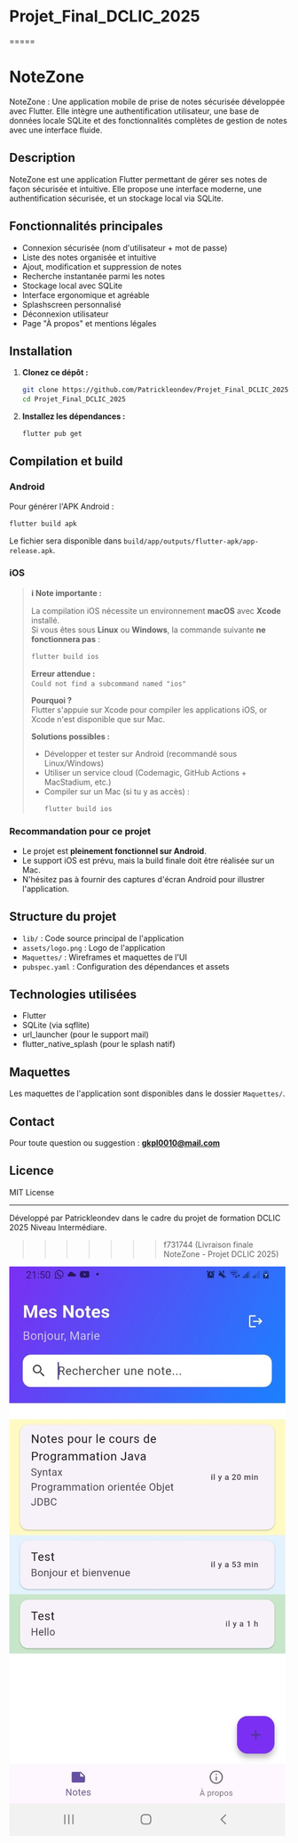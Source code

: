 # Projet_Final_DCLIC_2025

=====
# NoteZone

NoteZone : Une application mobile de prise de notes sécurisée développée avec Flutter. Elle intègre une authentification utilisateur, une base de données locale SQLite et des fonctionnalités complètes de gestion de notes avec une interface fluide.

## Description
NoteZone est une application Flutter permettant de gérer ses notes de façon sécurisée et intuitive. Elle propose une interface moderne, une authentification sécurisée, et un stockage local via SQLite.

## Fonctionnalités principales
- Connexion sécurisée (nom d'utilisateur + mot de passe)
- Liste des notes organisée et intuitive
- Ajout, modification et suppression de notes
- Recherche instantanée parmi les notes
- Stockage local avec SQLite
- Interface ergonomique et agréable
- Splashscreen personnalisé
- Déconnexion utilisateur
- Page "À propos" et mentions légales

## Installation
1. **Clonez ce dépôt :**
   ```bash
   git clone https://github.com/Patrickleondev/Projet_Final_DCLIC_2025.git
   cd Projet_Final_DCLIC_2025
   ```
2. **Installez les dépendances :**
   ```bash
   flutter pub get
   ```

## Compilation et build

### Android
Pour générer l'APK Android :
```bash
flutter build apk
```
Le fichier sera disponible dans `build/app/outputs/flutter-apk/app-release.apk`.

### iOS
> **ℹ️ Note importante :**
>
> La compilation iOS nécessite un environnement **macOS** avec **Xcode** installé.  
> Si vous êtes sous **Linux** ou **Windows**, la commande suivante **ne fonctionnera pas** :
>
> ```bash
> flutter build ios
> ```
>
> **Erreur attendue :**  
> `Could not find a subcommand named "ios"`
>
> **Pourquoi ?**  
> Flutter s'appuie sur Xcode pour compiler les applications iOS, or Xcode n'est disponible que sur Mac.
>
> **Solutions possibles :**
> - Développer et tester sur Android (recommandé sous Linux/Windows)
> - Utiliser un service cloud (Codemagic, GitHub Actions + MacStadium, etc.)
> - Compiler sur un Mac (si tu y as accès) :
>   ```bash
>   flutter build ios
>   ```

### Recommandation pour ce projet
- Le projet est **pleinement fonctionnel sur Android**.
- Le support iOS est prévu, mais la build finale doit être réalisée sur un Mac.
- N'hésitez pas à fournir des captures d'écran Android pour illustrer l'application.

## Structure du projet
- `lib/` : Code source principal de l'application
- `assets/logo.png` : Logo de l'application
- `Maquettes/` : Wireframes et maquettes de l'UI
- `pubspec.yaml` : Configuration des dépendances et assets

## Technologies utilisées
- Flutter
- SQLite (via sqflite)
- url_launcher (pour le support mail)
- flutter_native_splash (pour le splash natif)

## Maquettes
Les maquettes de l'application sont disponibles dans le dossier `Maquettes/`.

## Contact
Pour toute question ou suggestion : **gkpl0010@mail.com**

## Licence
MIT License

---
Développé par Patrickleondev dans le cadre du projet de formation DCLIC 2025 Niveau Intermédiare.
>>>>>>> f731744 (Livraison finale NoteZone - Projet DCLIC 2025)

![NoteZone Liste de Note](NoteZone.jpg)
